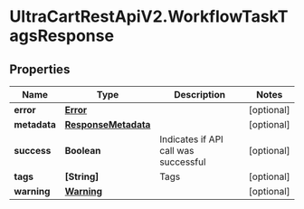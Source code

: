# UltraCartRestApiV2.WorkflowTaskTagsResponse

## Properties
Name | Type | Description | Notes
------------ | ------------- | ------------- | -------------
**error** | [**Error**](Error.md) |  | [optional] 
**metadata** | [**ResponseMetadata**](ResponseMetadata.md) |  | [optional] 
**success** | **Boolean** | Indicates if API call was successful | [optional] 
**tags** | **[String]** | Tags | [optional] 
**warning** | [**Warning**](Warning.md) |  | [optional] 


